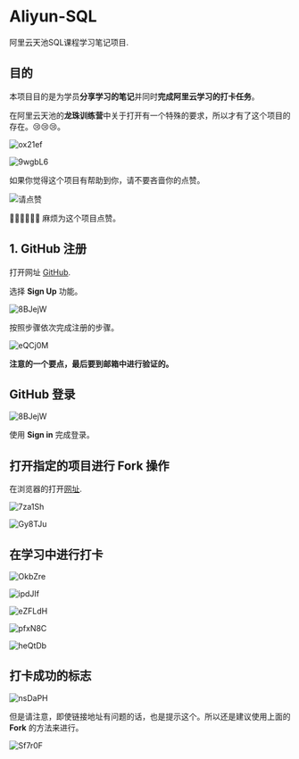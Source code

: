 # Aliyun-SQL

阿里云天池SQL课程学习笔记项目.

## 目的

本项目目的是为学员**分享学习的笔记**并同时**完成阿里云学习的打卡任务**。

在阿里云天池的**龙珠训练营**中关于打开有一个特殊的要求，所以才有了这个项目的存在。😢😢😢。

![ox21ef](https://ipslw.oss-cn-beijing.aliyuncs.com/uPic/ox21ef.png)

![9wgbL6](https://ipslw.oss-cn-beijing.aliyuncs.com/uPic/9wgbL6.png)

如果你觉得这个项目有帮助到你，请不要吝啬你的点赞。

![请点赞](https://ipslw.oss-cn-beijing.aliyuncs.com/uPic/WwtRvJ.png)

👍🏻👍🏻👍🏻 麻烦为这个项目点赞。


## 1. GitHub 注册

打开网址 [GitHub](https://www.github.com). 

选择 **Sign Up** 功能。

![8BJejW](https://ipslw.oss-cn-beijing.aliyuncs.com/uPic/8BJejW.png)

按照步骤依次完成注册的步骤。

![eQCj0M](https://ipslw.oss-cn-beijing.aliyuncs.com/uPic/eQCj0M.png)

**注意的一个要点，最后要到邮箱中进行验证的。**

## GitHub 登录

![8BJejW](https://ipslw.oss-cn-beijing.aliyuncs.com/uPic/8BJejW.png)

使用 **Sign in** 完成登录。

## 打开指定的项目进行 Fork 操作

在浏览器的打开[网址](https://github.com/WangLaoShi/Aliyun-SQL).

![7za1Sh](https://ipslw.oss-cn-beijing.aliyuncs.com/uPic/7za1Sh.png)


![Gy8TJu](https://ipslw.oss-cn-beijing.aliyuncs.com/uPic/Gy8TJu.png)


## 在学习中进行打卡

![OkbZre](https://ipslw.oss-cn-beijing.aliyuncs.com/uPic/OkbZre.png)

![ipdJIf](https://ipslw.oss-cn-beijing.aliyuncs.com/uPic/ipdJIf.png)

![eZFLdH](https://ipslw.oss-cn-beijing.aliyuncs.com/uPic/eZFLdH.png)

![pfxN8C](https://ipslw.oss-cn-beijing.aliyuncs.com/uPic/pfxN8C.png)

![heQtDb](https://ipslw.oss-cn-beijing.aliyuncs.com/uPic/heQtDb.png)
## 打卡成功的标志

![nsDaPH](https://ipslw.oss-cn-beijing.aliyuncs.com/uPic/nsDaPH.png)


但是请注意，即使链接地址有问题的话，也是提示这个。所以还是建议使用上面的 **Fork** 的方法来进行。

![Sf7r0F](https://ipslw.oss-cn-beijing.aliyuncs.com/uPic/Sf7r0F.png)
